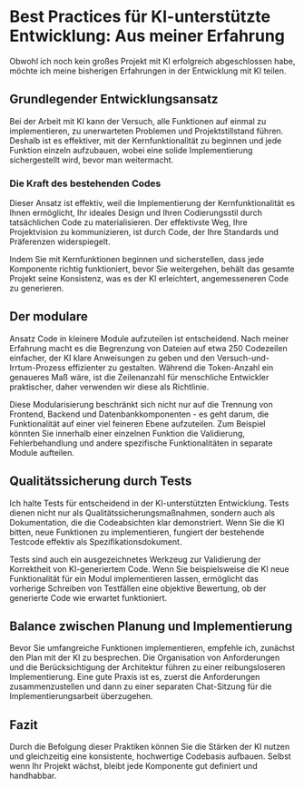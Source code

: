 # Best Practices für KI-unterstützte Entwicklung: Aus meiner Erfahrung

Obwohl ich noch kein großes Projekt mit KI erfolgreich abgeschlossen habe, möchte ich meine bisherigen Erfahrungen in der Entwicklung mit KI teilen.

## Grundlegender Entwicklungsansatz

Bei der Arbeit mit KI kann der Versuch, alle Funktionen auf einmal zu implementieren, zu unerwarteten Problemen und Projektstillstand führen. Deshalb ist es effektiver, mit der Kernfunktionalität zu beginnen und jede Funktion einzeln aufzubauen, wobei eine solide Implementierung sichergestellt wird, bevor man weitermacht.

### Die Kraft des bestehenden Codes

Dieser Ansatz ist effektiv, weil die Implementierung der Kernfunktionalität es Ihnen ermöglicht, Ihr ideales Design und Ihren Codierungsstil durch tatsächlichen Code zu materialisieren. Der effektivste Weg, Ihre Projektvision zu kommunizieren, ist durch Code, der Ihre Standards und Präferenzen widerspiegelt.

Indem Sie mit Kernfunktionen beginnen und sicherstellen, dass jede Komponente richtig funktioniert, bevor Sie weitergehen, behält das gesamte Projekt seine Konsistenz, was es der KI erleichtert, angemesseneren Code zu generieren.

## Der modulare 

Ansatz
Code in kleinere Module aufzuteilen ist entscheidend. Nach meiner Erfahrung macht es die Begrenzung von Dateien auf etwa 250 Codezeilen einfacher, der KI klare Anweisungen zu geben und den Versuch-und-Irrtum-Prozess effizienter zu gestalten. Während die Token-Anzahl ein genaueres Maß wäre, ist die Zeilenanzahl für menschliche Entwickler praktischer, daher verwenden wir diese als Richtlinie.

Diese Modularisierung beschränkt sich nicht nur auf die Trennung von Frontend, Backend und Datenbankkomponenten - es geht darum, die Funktionalität auf einer viel feineren Ebene aufzuteilen. Zum Beispiel könnten Sie innerhalb einer einzelnen Funktion die Validierung, Fehlerbehandlung und andere spezifische Funktionalitäten in separate Module aufteilen.

## Qualitätssicherung durch Tests

Ich halte Tests für entscheidend in der KI-unterstützten Entwicklung. Tests dienen nicht nur als Qualitätssicherungsmaßnahmen, sondern auch als Dokumentation, die die Codeabsichten klar demonstriert. Wenn Sie die KI bitten, neue Funktionen zu implementieren, fungiert der bestehende Testcode effektiv als Spezifikationsdokument.

Tests sind auch ein ausgezeichnetes Werkzeug zur Validierung der Korrektheit von KI-generiertem Code. Wenn Sie beispielsweise die KI neue Funktionalität für ein Modul implementieren lassen, ermöglicht das vorherige Schreiben von Testfällen eine objektive Bewertung, ob der generierte Code wie erwartet funktioniert.

## Balance zwischen Planung und Implementierung

Bevor Sie umfangreiche Funktionen implementieren, empfehle ich, zunächst den Plan mit der KI zu besprechen. Die Organisation von Anforderungen und die Berücksichtigung der Architektur führen zu einer reibungsloseren Implementierung. Eine gute Praxis ist es, zuerst die Anforderungen zusammenzustellen und dann zu einer separaten Chat-Sitzung für die Implementierungsarbeit überzugehen.

## Fazit

Durch die Befolgung dieser Praktiken können Sie die Stärken der KI nutzen und gleichzeitig eine konsistente, hochwertige Codebasis aufbauen. Selbst wenn Ihr Projekt wächst, bleibt jede Komponente gut definiert und handhabbar. 
